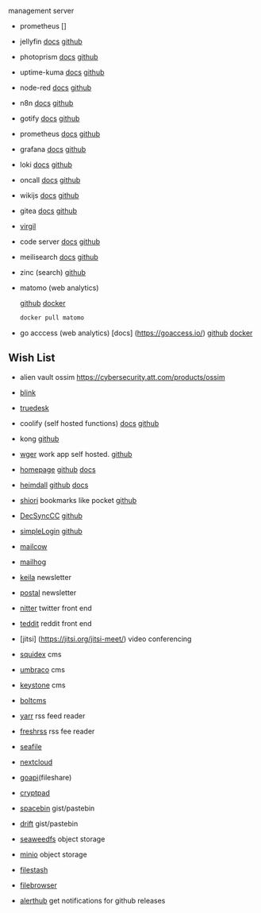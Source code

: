 management server

- prometheus
  []


- jellyfin
  [docs](https://jellyfin.org/docs/)
  [github](https://github.com/jellyfin/jellyfin)
- photoprism
  [docs](https://docs.photoprism.app/)
  [github](https://github.com/photoprism/photoprism)
- uptime-kuma
  [docs](https://github.com/louislam/uptime-kuma/wiki)
  [github](https://github.com/louislam/uptime-kuma)
- node-red
  [docs](https://nodered.org/docs/)
  [github](https://github.com/node-red/node-red)
- n8n
  [docs](https://docs.n8n.io/)
  [github](https://github.com/n8n-io/n8n)
- gotify
  [docs](https://gotify.net/docs/)
  [github](https://github.com/gotify/server)
- prometheus
  [docs](https://prometheus.io/docs/introduction/overview/)
  [github](https://github.com/prometheus/prometheus)
- grafana
  [docs](https://grafana.com/docs/grafana/latest/)
  [github](https://github.com/grafana/grafana)
- loki
  [docs](https://grafana.com/docs/loki/latest/)
  [github](https://github.com/grafana/loki)
- oncall
  [docs](https://grafana.com/docs/oncall/latest/)
  [github](https://github.com/grafana/oncall)
- wikijs
  [docs](https://docs.requarks.io/)
  [github](https://github.com/Requarks/wiki)
- gitea
  [docs](https://docs.gitea.io/en-us/)
  [github](https://github.com/go-gitea/gitea)
- [virgil](https://github.com/valeriansaliou/vigil)
- code server
  [docs](https://coder.com/docs/code-server/latest)
  [github](*https://github.com/coder/code-server)
- meilisearch
  [docs](https://docs.meilisearch.com/)
  [github](https://github.com/meilisearch/meilisearch)
- zinc (search)
  [github](https://github.com/zinclabs/zinc)

- matomo (web analytics)
  
  [github](https://github.com/matomo-org/matomo)
  [docker](https://hub.docker.com/_/matomo)
  ```powershell
  docker pull matomo
  ```
- go acccess (web analytics)
  [docs] (https://goaccess.io/)
  [github](https://github.com/allinurl/goaccess)
  [docker](https://hub.docker.com/r/allinurl/goaccess)

## Wish List
- alien vault ossim https://cybersecurity.att.com/products/ossim

- [blink](https://docs.blink.rest/)

- [truedesk](https://trudesk.io/)

- coolify (self hosted functions)
  [docs](https://docs.coollabs.io/coolify/)
  [github](https://github.com/coollabsio/coolify)


- kong
  [github](https://github.com/coollabsio/coolify)

- [wger](https://wger.de/) work app self hosted.
  [github](https://github.com/wger-project/wger)

- [homepage](https://gethomepage.dev/en/installation/)
  [github](https://github.com/benphelps/homepage)
  [docs](https://gethomepage.dev/en/installation/)
  
- [heimdall](https://heimdall.site/)
  [github](https://github.com/linuxserver/Heimdall)
  [docs](https://github.com/linuxserver/Heimdall-Apps/wiki)

- [shiori](https://github.com/go-shiori/shiori) bookmarks like pocket
  [github](https://github.com/go-shiori/shiori)

- [DecSyncCC](https://f-droid.org/packages/org.decsync.cc/)
  [github](https://github.com/39aldo39/DecSyncCC)

- [simpleLogin](https://simplelogin.io/)
  [github](https://github.com/simple-login/app)

- [mailcow](https://mailcow.email/)

- [mailhog](https://github.com/mailhog/MailHog)

- [keila](https://www.keila.io/) newsletter

- [postal](https://github.com/postalserver/postal) newsletter

- [nitter](https://github.com/zedeus/nitter) twitter front end

- [teddit](https://codeberg.org/teddit/teddit) reddit front end

- [jitsi] (https://jitsi.org/jitsi-meet/) video conferencing

- [squidex](https://github.com/squidex/squidex) cms 

- [umbraco](https://github.com/umbraco/Umbraco-CMS) cms

- [keystone](https://github.com/keystonejs/keystone) cms

- [boltcms](https://github.com/bolt/core)

- [yarr](https://github.com/nkanaev/yarr) rss feed reader

- [freshrss](https://freshrss.org/) rss fee reader

- [seafile](https://www.seafile.com/en/home/) 

- [nextcloud](https://nextcloud.com/)

- [goapi](https://github.com/Forceu/gokapi)(fileshare)

- [cryptpad](https://github.com/xwiki-labs/cryptpad)

- [spacebin](https://github.com/orca-group/spirit) gist/pastebin

- [drift](https://drift.lol/) gist/pastebin

- [seaweedfs](https://github.com/seaweedfs/seaweedfs) object storage
  
- [minio](https://github.com/minio/minio) object storage

- [filestash](https://www.filestash.app/)

- [filebrowser](https://filebrowser.org/features)

- [alerthub](https://github.com/Ardakilic/alerthub) get notifications for github releases

